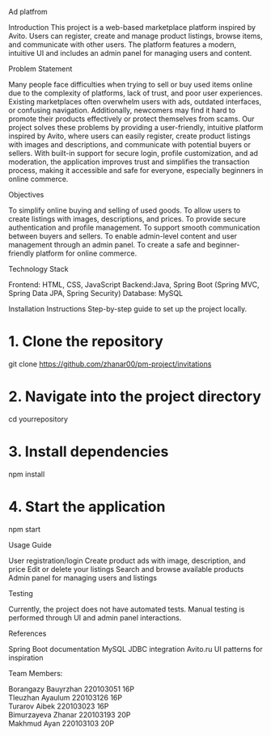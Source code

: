 Ad platfrom

Introduction
This project is a web-based marketplace platform inspired by Avito. Users can register, create and manage product listings, browse items, and communicate with other users. The platform features a modern, intuitive UI and includes an admin panel for managing users and content.

Problem Statement

Many people face difficulties when trying to sell or buy used items online due to the complexity of platforms, lack of trust, and poor user experiences. Existing marketplaces often overwhelm users with ads, outdated interfaces, or confusing navigation. Additionally, newcomers may find it hard to promote their products effectively or protect themselves from scams. Our project solves these problems by providing a user-friendly, intuitive platform inspired by Avito, where users can easily register, create product listings with images and descriptions, and communicate with potential buyers or sellers. With built-in support for secure login, profile customization, and ad moderation, the application improves trust and simplifies the transaction process, making it accessible and safe for everyone, especially beginners in online commerce.

Objectives

To simplify online buying and selling of used goods.
To allow users to create listings with images, descriptions, and prices.
To provide secure authentication and profile management.
To support smooth communication between buyers and sellers.
To enable admin-level content and user management through an admin panel.
To create a safe and beginner-friendly platform for online commerce.


Technology Stack

Frontend: HTML, CSS, JavaScript
Backend:Java, Spring Boot (Spring MVC, Spring Data JPA, Spring Security)
Database: MySQL

Installation Instructions
Step-by-step guide to set up the project locally.
# 1. Clone the repository
git clone https://github.com/zhanar00/pm-project/invitations
# 2. Navigate into the project directory
cd yourrepository
# 3. Install dependencies
npm install
# 4. Start the application
npm start


Usage Guide

User registration/login
Create product ads with image, description, and price
Edit or delete your listings
Search and browse available products
Admin panel for managing users and listings


Testing 

Currently, the project does not have automated tests. Manual testing is performed through UI and admin panel interactions.


References

Spring Boot documentation
MySQL JDBC integration
Avito.ru UI patterns for inspiration


Team Members:

Borangazy Bauyrzhan  220103051  16P<br>
Tleuzhan Ayaulum  220103126  16P<br>
Turarov Aibek  220103023  16P<br>
Bimurzayeva Zhanar  220103193  20P<br>
Makhmud Ayan   220103103 20P<br>

